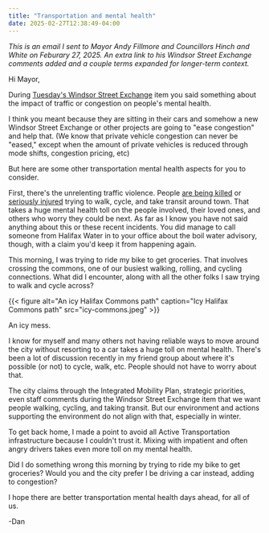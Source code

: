 ```yaml
---
title: "Transportation and mental health"
date: 2025-02-27T12:38:49-04:00
---
```


*This is an email I sent to Mayor Andy Fillmore and Councillors Hinch and White on Feburary 27, 2025. An extra link to his Windsor Street Exchange comments added and a couple terms expanded for longer-term context.*

Hi Mayor,

During [Tuesday's Windsor Street Exchange](https://pub-halifax.escribemeetings.com/Players/ISIStandAlonePlayer.aspx?Id=1a99836f-812a-4a9a-9fed-6e78ef8874d1&initial_seek=14422) item you said something about the impact of traffic or congestion on people's mental health.

I think you meant because they are sitting in their cars and somehow a new Windsor Street Exchange or other projects are going to "ease congestion" and help that. (We know that private vehicle congestion can never be "eased," except when the amount of private vehicles is reduced through mode shifts, congestion pricing, etc)

But here are some other transportation mental health aspects for you to consider.

First, there's the unrelenting traffic violence. People [are being killed](https://www.cbc.ca/news/canada/nova-scotia/dalhousie-king-s-lower-flags-student-killed-in-halifax-collision-1.7447252) or [seriously injured](https://globalnews.ca/news/10989708/family-speaks-out-nova-scotia-teen-hit-and-run/) trying to walk, cycle, and take transit around town. That takes a huge mental health toll on the people involved, their loved ones, and others who worry they could be next. As far as I know you have not said anything about this or these recent incidents. You did manage to call someone from Halifax Water in to your office about the boil water advisory, though, with a claim you'd keep it from happening again.

This morning, I was trying to ride my bike to get groceries. That involves crossing the commons, one of our busiest walking, rolling, and cycling connections. What did I encounter, along with all the other folks I saw trying to walk and cycle across?

{{< figure alt="An icy Halifax Commons path" caption="Icy Halifax Commons path" src="icy-commons.jpeg" >}}

An icy mess.

I know for myself and many others not having reliable ways to move around the city without resorting to a car takes a huge toll on mental health. There's been a lot of discussion recently in my friend group about where it's possible (or not) to cycle, walk, etc. People should not have to worry about that.

The city claims through the Integrated Mobility Plan, strategic priorities, even staff comments during the Windsor Street Exchange item that we want people walking, cycling, and taking transit. But our environment and actions supporting the environment do not align with that, especially in winter.

To get back home, I made a point to avoid all Active Transportation infrastructure because I couldn't trust it. Mixing with impatient and often angry drivers takes even more toll on my mental health.

Did I do something wrong this morning by trying to ride my bike to get groceries? Would you and the city prefer I be driving a car instead, adding to congestion?

I hope there are better transportation mental health days ahead, for all of us.

-Dan
